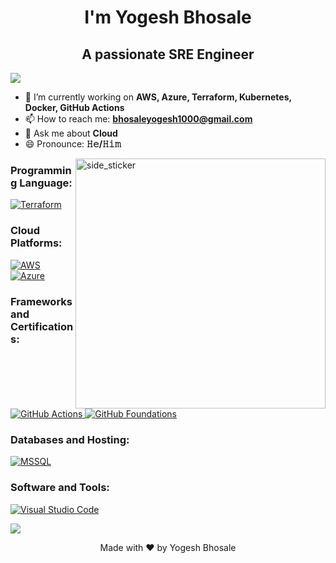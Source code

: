 <h1 align="center">I'm Yogesh Bhosale</h1>
<h2 align="center">A passionate SRE Engineer</h2>

<a href="https://www.youtube.com/watch?v=dQw4w9WgXcQ">
  <img src="https://user-images.githubusercontent.com/73097560/115834477-dbab4500-a447-11eb-908a-139a6edaec5c.gif">
</a>

- 🌱 I’m currently working on **AWS, Azure, Terraform, Kubernetes, Docker, GitHub Actions**
- 📫 How to reach me: **bhosaleyogesh1000@gmail.com**
- 💬 Ask me about **Cloud**
- 😄 Pronounce: **𝙷𝚎/𝙷𝚒𝚖**

<img align="right" width="400px" height="400px" alt="side_sticker" src="https://media.giphy.com/media/TEnXkcsHrP4YedChhA/giphy.gif" />

<h3 align="left">Programming Language:</h3>
<p align="left">
  <a href="https://www.terraform.io/" target="_blank">
    <img alt="Terraform" src="https://img.shields.io/static/v1?style=for-the-badge&message=Terraform&color=623CE4&logo=Terraform&logoColor=FFFFFF&label=">
  </a>
</p>

<h3 align="left">Cloud Platforms:</h3>
<p align="left">
  <a href="https://aws.amazon.com/" target="_blank">
    <img alt="AWS" src="https://img.shields.io/static/v1?style=for-the-badge&message=AWS&color=FF9900&logo=Amazon+AWS&logoColor=FFFFFF&label=">
  </a>
  <a href="https://azure.microsoft.com/" target="_blank">
    <img alt="Azure" src="https://img.shields.io/static/v1?style=for-the-badge&message=Azure&color=0078D4&logo=Microsoft+Azure&logoColor=FFFFFF&label=">
  </a>
</p>

<h3 align="left">Frameworks and Certifications:</h3>
<p align="left">
  <a href="https://github.com/features/actions" target="_blank">
    <img alt="GitHub Actions" src="https://img.shields.io/static/v1?style=for-the-badge&message=GitHub+Actions&color=2088FF&logo=GitHub+Actions&logoColor=FFFFFF&label=">
  </a>
  <a href="https://github.com/" target="_blank">
    <img alt="GitHub Foundations" src="https://img.shields.io/static/v1?style=for-the-badge&message=GitHub+Foundations&color=181717&logo=GitHub&logoColor=FFFFFF&label=">
  </a>
</p>

<h3 align="left">Databases and Hosting:</h3>
<p align="left">
  <a href="https://learn.microsoft.com/en-us/sql/sql-server/" target="_blank">
    <img alt="MSSQL" src="https://img.shields.io/static/v1?style=for-the-badge&message=SQL+Server&color=CC2927&logo=Microsoft+SQL+Server&logoColor=FFFFFF&label=">
  </a>
</p>

<h3 align="left">Software and Tools:</h3>
<p align="left">
  <a href="https://code.visualstudio.com/" target="_blank">
    <img alt="Visual Studio Code" src="https://img.shields.io/static/v1?style=for-the-badge&message=VS+Code&color=007ACC&logo=Visual+Studio+Code&logoColor=FFFFFF&label=">
  </a>
</p>

<a href="https://www.youtube.com/watch?v=dQw4w9WgXcQ">
  <img src="https://user-images.githubusercontent.com/73097560/115834477-dbab4500-a447-11eb-908a-139a6edaec5c.gif">
</a>

<p align="center">
  Made with ❤️ by Yogesh Bhosale
  <br /><br />
</p>
